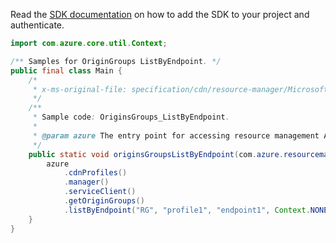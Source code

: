 Read the [SDK documentation](https://github.com/Azure/azure-sdk-for-java/blob/azure-resourcemanager_2.15.0/sdk/resourcemanager/azure-resourcemanager/README.md) on how to add the SDK to your project and authenticate.

```java
import com.azure.core.util.Context;

/** Samples for OriginGroups ListByEndpoint. */
public final class Main {
    /*
     * x-ms-original-file: specification/cdn/resource-manager/Microsoft.Cdn/stable/2021-06-01/examples/OriginGroups_ListByEndpoint.json
     */
    /**
     * Sample code: OriginsGroups_ListByEndpoint.
     *
     * @param azure The entry point for accessing resource management APIs in Azure.
     */
    public static void originsGroupsListByEndpoint(com.azure.resourcemanager.AzureResourceManager azure) {
        azure
            .cdnProfiles()
            .manager()
            .serviceClient()
            .getOriginGroups()
            .listByEndpoint("RG", "profile1", "endpoint1", Context.NONE);
    }
}
```
